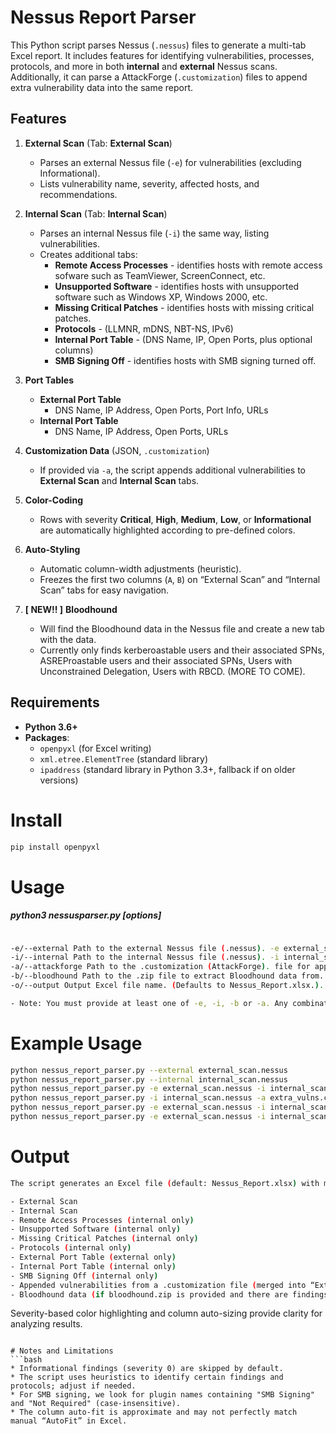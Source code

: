 # Nessus Report Parser

This Python script parses Nessus (`.nessus`) files to generate a multi-tab Excel report. It includes features for identifying vulnerabilities, processes, protocols, and more in both **internal** and **external** Nessus scans. Additionally, it can parse a AttackForge  (`.customization`) files to append extra vulnerability data into the same report.

## Features

1. **External Scan** (Tab: **External Scan**)  
   - Parses an external Nessus file (`-e`) for vulnerabilities (excluding Informational).  
   - Lists vulnerability name, severity, affected hosts, and recommendations.

2. **Internal Scan** (Tab: **Internal Scan**)  
   - Parses an internal Nessus file (`-i`) the same way, listing vulnerabilities.  
   - Creates additional tabs:
     - **Remote Access Processes** - identifies hosts with remote access sofware such as TeamViewer, ScreenConnect, etc.
     - **Unsupported Software** - identifies hosts with unsupported software such as Windows XP, Windows 2000, etc. 
     - **Missing Critical Patches** - identifies hosts with missing critical patches. 
     - **Protocols** - (LLMNR, mDNS, NBT-NS, IPv6)  
     - **Internal Port Table** - (DNS Name, IP, Open Ports, plus optional columns)  
     - **SMB Signing Off** - identifies hosts with SMB signing turned off.

3. **Port Tables**  
   - **External Port Table**  
     - DNS Name, IP Address, Open Ports, Port Info, URLs  
   - **Internal Port Table**  
     - DNS Name, IP Address, Open Ports, URLs

4. **Customization Data** (JSON, `.customization`)  
   - If provided via `-a`, the script appends additional vulnerabilities to **External Scan** and **Internal Scan** tabs.

5. **Color-Coding**  
   - Rows with severity **Critical**, **High**, **Medium**, **Low**, or **Informational** are automatically highlighted according to pre-defined colors.

6. **Auto-Styling**  
   - Automatic column-width adjustments (heuristic).  
   - Freezes the first two columns (`A`, `B`) on “External Scan” and “Internal Scan” tabs for easy navigation.

7. **[ NEW!! ]** **Bloodhound**
   - Will find the Bloodhound data in the Nessus file and create a new tab with the data.
   - Currently only finds kerberoastable users and their associated SPNs, ASREProastable users and their associated SPNs, Users with Unconstrained Delegation, Users with RBCD. (MORE TO COME).

## Requirements

- **Python 3.6+**
- **Packages**:
  - `openpyxl` (for Excel writing)
  - `xml.etree.ElementTree` (standard library)
  - `ipaddress` (standard library in Python 3.3+, fallback if on older versions)

# Install
```bash
pip install openpyxl
```
# Usage
##### python3 nessusparser.py [options]
```bash

-e/--external Path to the external Nessus file (.nessus). -e external_scan.nessus
-i/--internal Path to the internal Nessus file (.nessus). -i internal_scan.nessus
-a/--attackforge Path to the .customization (AttackForge). file for appending vulnerabilities. -a extra_vulns.customization
-b/--bloodhound Path to the .zip file to extract Bloodhound data from. -b bloodhound_scan.zip
-o/--output Output Excel file name. (Defaults to Nessus_Report.xlsx.). -o My_Report.xlsx

- Note: You must provide at least one of -e, -i, -b or -a. Any combination is valid.
```

# Example Usage
```bash
python nessus_report_parser.py --external external_scan.nessus
python nessus_report_parser.py --internal internal_scan.nessus
python nessus_report_parser.py -e external_scan.nessus -i internal_scan.nessus
python nessus_report_parser.py -i internal_scan.nessus -a extra_vulns.customization
python nessus_report_parser.py -e external_scan.nessus -i internal_scan.nessus -a extra_vulns.customization -o final_report.xlsx
python nessus_report_parser.py -e external_scan.nessus -i internal_scan.nessus -a extra_vulns.customization -b bloodhound.zip -o final_report.xlsx
```

# Output

```bash
The script generates an Excel file (default: Nessus_Report.xlsx) with multiple tabs:

- External Scan
- Internal Scan
- Remote Access Processes (internal only)
- Unsupported Software (internal only)
- Missing Critical Patches (internal only)
- Protocols (internal only)
- External Port Table (external only)
- Internal Port Table (internal only)
- SMB Signing Off (internal only)
- Appended vulnerabilities from a .customization file (merged into “External Scan” / “Internal Scan”).
- Bloodhound data (if bloodhound.zip is provided and there are findings).
```

Severity-based color highlighting and column auto-sizing provide clarity for analyzing results.
```

# Notes and Limitations
```bash
* Informational findings (severity 0) are skipped by default.
* The script uses heuristics to identify certain findings and protocols; adjust if needed.
* For SMB signing, we look for plugin names containing "SMB Signing" and "Not Required" (case-insensitive).
* The column auto-fit is approximate and may not perfectly match manual “AutoFit” in Excel.
```


